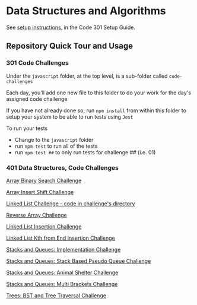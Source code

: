 # Data Structures and Algorithms

See [setup instructions](https://codefellows.github.io/setup-guide/code-301/3-code-challenges), in the Code 301 Setup Guide.

## Repository Quick Tour and Usage

### 301 Code Challenges

Under the `javascript` folder, at the top level, is a sub-folder called `code-challenges`

Each day, you'll add one new file to this folder to do your work for the day's assigned code challenge

If you have not already done so, run `npm install` from within this folder to setup your system to be able to run tests using `Jest`

To run your tests

- Change to the `javascript` folder
- run `npm test` to run all of the tests
- run `npm test ##` to only run tests for challenge ## (i.e. 01)

### 401 Data Structures, Code Challenges

[Array Binary Search Challenge](./javascript/code-challenges/array-binary-search/README.md)

[Array Insert Shift Challenge](./javascript/code-challenges/array-insert-shift/README.md)

[Linked List Challenge - code in challenge's directory](./javascript/code-challenges/linked-list/README.md)

[Reverse Array Challenge](./javascript/code-challenges/reverse-array/README.md)

[Linked List Insertion Challenge](./javascript/code-challenges/linked-list-insertions/README.md)

[Linked List Kth from End Insertion Challenge](./javascript/code-challenges/linked-list-kth/README.md)

[Stacks and Queues: Implementation Challenge]('./javascript/code-challenges/stack-and-queue/README.md)

[Stacks and Queues: Stack Based Pseudo Queue Challenge]('./javascript/code-challenges/stack-pseudo-queue/README.md)

[Stacks and Queues: Animal Shelter Challenge]('./javascript/code-challenges/stack-queue-animal-shelter/README.md)

[Stacks and Queues: Multi Brackets Challenge]('./javascript/code-challenges/stack-queue-brackets/README.md)

[Trees: BST and Tree Traversal Challenge]('./javascript/code-challenges/trees/README.md)